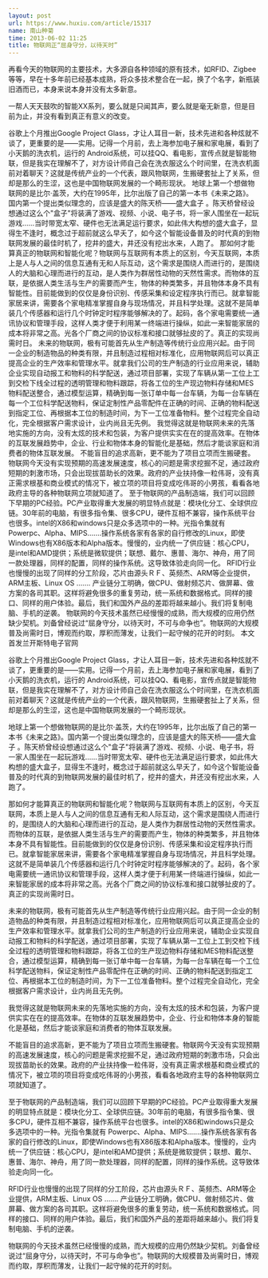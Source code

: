 ```yaml
---
layout: post
url: https://www.huxiu.com/article/15317
name: 南山种菊
time: 2013-06-02 11:25
title: 物联网正“屈身守分，以待天时”
---
```

再看今天的物联网的主要技术，大多源自各种领域的原有技术，如RFID、Zigbee等等，早在十多年前已经基本成熟，将众多技术整合在一起，换了个名字，新瓶装旧酒而已，本身来说本身并没有太多新意。

一帮人天天鼓吹的智能XX系列，要么就是只闻其声，要么就是毫无新意，但是目前为止，并没有看到真正有意义的改变。

谷歌上个月推出Google Project Glass，才让人耳目一新，技术先进和各种炫就不谈了，更重要的是——实用。记得一个月前，去上海参加电子展和家电展，看到了小天鹅的洗衣机，运行的 Android系统，可以挂QQ、看电影，宣传点就是智能物联，但是我实在理解不了，对方设计师自己会在洗衣服这么个时间里，在洗衣机面前对着聊天？这就是传统产业的一个代表，跟风物联网，生搬硬套扯上了关系，但却是那么的生涩，这也是中国物联网发展的一个畸形现状。 地球上第一个想做物联网的是比尔·盖茨，大约在1995年，比尔出版了自己的第一本书《未来之路》。国内第一个提出类似理念的，应该是盛大的陈天桥——盛大盒子 。陈天桥曾经设想通过这么个"盒子"将装满了游戏、视频、小说、电子书，将一家人围坐在一起玩游戏……当时带宽太窄、硬件也无法满足运行要求，如此伟大构想的盛大盒子，显得生不逢时，概念过于超前就这么早夭了，如今这个智能设备普及的时代真的到物联网发展的最佳时机了，挖井的盛大，井还没有挖出水来，人跑了。 那如何才能算真正的物联网和智能化呢？物联网与互联网有本质上的区别，今天互联网，本质上是人与人之间的信息互通有无和人际互动，这个需求是围绕人而进行的，是围绕人的大脑和心理而进行的互动，是人类作为群居性动物的天然性需求。而物体的互联，是依据人类生活与生产的需要而产生，物体的种类繁多，并且物体本身不具有智能性。目前能做到的仅仅是身份识别、传感采集和设定程序执行而已。就拿智能家居来讲，需要各个家电精准掌握自身与现场情况，并且科学处理。这就不是简单装几个传感器和运行几个时钟定时程序能够解决的了。起码，各个家电需要统一通讯协议和管理手段，这样人类才便于利用某一终端进行操纵，如此一来智能家居的成本将非常之高。光各个厂商之间的协议标准和接口就够扯皮的了。真正的实现尚需时日。 未来的物联网，极有可能首先从生产制造等传统行业应用兴起。由于同一企业的制造物品的种类有限，并且制造过程相对标准化，应用物联网后可以真正提高企业的生产效率和管理水平。就拿我们公司的生产制造的行业应用来说，辅助企业实现自动报工和物料的科学配送，通过项目部署，实现了车辆从第一工位上工到交检下线全过程的透明管理和物料跟踪，将各工位的生产现边物料存储和MES物料配送整合，通过模型运算，精确到每一张订单中每一台车辆，为每一台车辆在每一个工位科学配送物料，保证定制性产品零配件在正确的时间、正确的物料配送到指定工位、再根据本工位的制造时间，为下一工位准备物料。整个过程完全自动化，完全根据客户需求设计，业内尚且无先例。 我觉得这就是物联网未来的先落地实施的方向，没有太炫的技术和包装，为客户提供实实在在的提高效率。在物体的互联发展趋势中，企业、行业和物体本身的智能化是基础，然后才能谈家庭和消费者的物体互联发展。 不能盲目的追求高新，更不能为了项目立项而生搬硬套。物联网今天没有实现预期的高速发展速度，核心的问题是需求挖掘不足，通过政府短期的刺激市场，只会出现拔苗助长的效果。政府的产业扶持像一粒伟哥，没有真正需求根基和商业模式的情况下，被立项的项目将变成吃伟哥的小男孩，看看各地政府主导的各种物联网立项就知道了。 至于物联网的产品制造端，我们可以回顾下早期的PC经验。PC产业取得重大发展的明显特点就是：模块化分工、全球供应链。30年前的电脑，有很多指令集、很多CPU，硬件互相不兼容，操作系统平台也很多。intel的X86和windows只是众多选项中的一种。光指令集就有 Powerpc、Alpha、MIPS.......操作系统各家有各家的自行修改的Linux，即使Windows也有X86版本和Alpha版本。慢慢的，业内统一了供应链：核心CPU，是intel和AMD提供；系统是微软提供；联想、戴尔、惠普、海尔、神舟，用了同一款处理器，同样的配置，同样的操作系统。这导致体验走向同一化。 RFID行业也慢慢的出现了同样的分工阶段，芯片由源头ＲＦ、英频杰、ARM等企业提供，ARM主板、Linux OS ……. 产业链分工明确，做CPU、做射频芯片、做屏幕、做方案的各司其职。这样将避免很多的重复劳动，统一系统和数据格式。同样的接口、同样的用户体验。最后，我们和国外产品的差距将越来越小。我们将复制电脑、手机的逆袭。 物联网的今天技术虽然已经慢慢的成熟，而大规模的应用仍然缺少契机。刘备曾经说过“屈身守分，以待天时，不可与命争也”。物联网的大规模普及尚需时日，博观而约取，厚积而薄发，让我们一起守候的花开的时刻。 本文首发兰开斯特电子官网

谷歌上个月推出Google Project Glass，才让人耳目一新，技术先进和各种炫就不谈了，更重要的是——实用。记得一个月前，去上海参加电子展和家电展，看到了小天鹅的洗衣机，运行的 Android系统，可以挂QQ、看电影，宣传点就是智能物联，但是我实在理解不了，对方设计师自己会在洗衣服这么个时间里，在洗衣机面前对着聊天？这就是传统产业的一个代表，跟风物联网，生搬硬套扯上了关系，但却是那么的生涩，这也是中国物联网发展的一个畸形现状。

地球上第一个想做物联网的是比尔·盖茨，大约在1995年，比尔出版了自己的第一本书《未来之路》。国内第一个提出类似理念的，应该是盛大的陈天桥——盛大盒子 。陈天桥曾经设想通过这么个"盒子"将装满了游戏、视频、小说、电子书，将一家人围坐在一起玩游戏……当时带宽太窄、硬件也无法满足运行要求，如此伟大构想的盛大盒子，显得生不逢时，概念过于超前就这么早夭了，如今这个智能设备普及的时代真的到物联网发展的最佳时机了，挖井的盛大，井还没有挖出水来，人跑了。

那如何才能算真正的物联网和智能化呢？物联网与互联网有本质上的区别，今天互联网，本质上是人与人之间的信息互通有无和人际互动，这个需求是围绕人而进行的，是围绕人的大脑和心理而进行的互动，是人类作为群居性动物的天然性需求。而物体的互联，是依据人类生活与生产的需要而产生，物体的种类繁多，并且物体本身不具有智能性。目前能做到的仅仅是身份识别、传感采集和设定程序执行而已。就拿智能家居来讲，需要各个家电精准掌握自身与现场情况，并且科学处理。这就不是简单装几个传感器和运行几个时钟定时程序能够解决的了。起码，各个家电需要统一通讯协议和管理手段，这样人类才便于利用某一终端进行操纵，如此一来智能家居的成本将非常之高。光各个厂商之间的协议标准和接口就够扯皮的了。真正的实现尚需时日。

未来的物联网，极有可能首先从生产制造等传统行业应用兴起。由于同一企业的制造物品的种类有限，并且制造过程相对标准化，应用物联网后可以真正提高企业的生产效率和管理水平。就拿我们公司的生产制造的行业应用来说，辅助企业实现自动报工和物料的科学配送，通过项目部署，实现了车辆从第一工位上工到交检下线全过程的透明管理和物料跟踪，将各工位的生产现边物料存储和MES物料配送整合，通过模型运算，精确到每一张订单中每一台车辆，为每一台车辆在每一个工位科学配送物料，保证定制性产品零配件在正确的时间、正确的物料配送到指定工位、再根据本工位的制造时间，为下一工位准备物料。整个过程完全自动化，完全根据客户需求设计，业内尚且无先例。

我觉得这就是物联网未来的先落地实施的方向，没有太炫的技术和包装，为客户提供实实在在的提高效率。在物体的互联发展趋势中，企业、行业和物体本身的智能化是基础，然后才能谈家庭和消费者的物体互联发展。

不能盲目的追求高新，更不能为了项目立项而生搬硬套。物联网今天没有实现预期的高速发展速度，核心的问题是需求挖掘不足，通过政府短期的刺激市场，只会出现拔苗助长的效果。政府的产业扶持像一粒伟哥，没有真正需求根基和商业模式的情况下，被立项的项目将变成吃伟哥的小男孩，看看各地政府主导的各种物联网立项就知道了。

至于物联网的产品制造端，我们可以回顾下早期的PC经验。PC产业取得重大发展的明显特点就是：模块化分工、全球供应链。30年前的电脑，有很多指令集、很多CPU，硬件互相不兼容，操作系统平台也很多。intel的X86和windows只是众多选项中的一种。光指令集就有 Powerpc、Alpha、MIPS.......操作系统各家有各家的自行修改的Linux，即使Windows也有X86版本和Alpha版本。慢慢的，业内统一了供应链：核心CPU，是intel和AMD提供；系统是微软提供；联想、戴尔、惠普、海尔、神舟，用了同一款处理器，同样的配置，同样的操作系统。这导致体验走向同一化。

RFID行业也慢慢的出现了同样的分工阶段，芯片由源头ＲＦ、英频杰、ARM等企业提供，ARM主板、Linux OS ……. 产业链分工明确，做CPU、做射频芯片、做屏幕、做方案的各司其职。这样将避免很多的重复劳动，统一系统和数据格式。同样的接口、同样的用户体验。最后，我们和国外产品的差距将越来越小。我们将复制电脑、手机的逆袭。

物联网的今天技术虽然已经慢慢的成熟，而大规模的应用仍然缺少契机。刘备曾经说过“屈身守分，以待天时，不可与命争也”。物联网的大规模普及尚需时日，博观而约取，厚积而薄发，让我们一起守候的花开的时刻。

